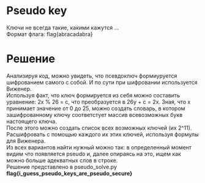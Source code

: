 # Pseudo key

Ключи не всегда такие, какими кажутся ... <br/>
Формат флага: flag{abracadabra}

# Решение

Анализируя код, можно увидеть, что псевдоключ формиуруется шифрованием самого с собой. И по сути при шифровании используется Виженер. <br/>
Используя факт, что ключ формируется из себя можно составить уравнение: 2x % 26 = c, что преобразуется в 26y + c = 2x. Зная, что x принимает значение от 0 до 25, можно создать словарь, в котором зашифрованному ключу соответстует массив всевозможных букв настоящего ключа.<br/>
После этого можно создать список всех возможных ключей (их 2^11).
Расшифровать с помощью каждого их этих ключей, используя формулы для Виженера. <br/>
Из всех вариантов найти нужный можно так: в определенный момент видим что появляется pseudo и, далее опираясь на это, ищем как можно больше адекватных слов в строке. <br/>
Решение представлено в pseudo_solve.py <br/>
**flag{i_guess_pseudo_keys_are_pseudo_secure}**
